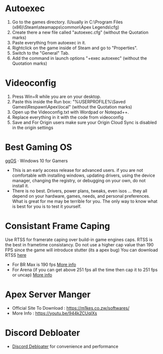 # Autoexec
1. Go to the games directory. (Usually in C:\Program Files (x86)\Steam\steamapps\common\Apex Legends\cfg)
2. Create there a new file called "autoexec.cfg" (without the Quotation marks)
3. Paste everything from autoexec in it.
4. Rightclick on the game inside of Steam and go to "Properties".
5. Switch to the "General" Tab.
6. Add the command in launch options "+exec autoexec" (without the Quotation marks)
# Videoconfig
1. Press Win+R while you are on your desktop.
2. Paste this inside the Run box: "%USERPROFILE%\Saved Games\Respawn\Apex\local" (without the Quotation marks)
3. Open up the Videoconfig.txt with Wordpad or Notepad++.
4. Replace everything in it with the code from videoconfig
5. Save and For Origin users make sure your Origin Cloud Sync is disabled in the origin settings
# Best Gaming OS 
[ggOS](https://discord.gg/A5BHSQV) · Windows 10 for Gamers 
- This is an early access release for advanced users. if you are not comfortable with installing windows, updating drivers, using the device manager, changing the registry, or debugging on your own, do not install it.
- There is no best. Drivers, power plans, tweaks, even isos ... they all depend on your hardware, games, needs, and personal preferences. What is great for me may be terrible for you. The only way to know what is best for you is to test it yourself.
# Consistant Frame Caping
Use RTSS for framerate caping over build-in game engines caps. RTSS is the best in frametime consistancy. Do not use a higher cap value than 190 FPS since the game will introduce stutter (its a apex bug) You can download RTSS [here](https://www.guru3d.com/files-details/rtss-rivatuner-statistics-server-download.html)
- For BR Max is 190 fps [More info](https://twitter.com/CaIypto/status/1392354731205529606)
- For Arena (if you can get above 251 fps all the time then cap it to 251 fps or uncap) [More info](https://twitter.com/DEAFPS_/status/1416582405633318912)
# Apex Server Manger 
- Official Site To Download : https://m1kes.co.zw/softwares/
- More Info : https://youtu.be/944kZCUqIXs
# Discord Debloater
- [Discord Debloater](https://github.com/Pablerso/Discord-Debloater/releases/tag/Discord) for convenience and performance

